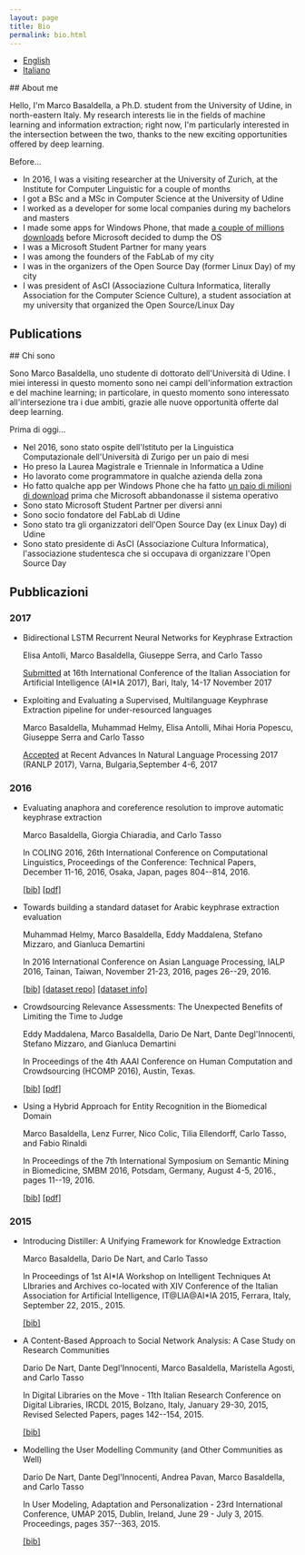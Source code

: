 ```yaml
---
layout: page
title: Bio
permalink: bio.html
---
```


<ul class="nav nav-tabs nav-justified" role="tablist">
	<li role="presentation" class="active"><a href="#english" aria-controls="english" role="tab" data-toggle="tab">English</a></li>
	<li role="presentation"><a href="#italiano" aria-controls="italiano" role="tab" data-toggle="tab">Italiano</a></li>
</ul>

<!-- Tab panes -->
<div class="tab-content">
<div role="tabpanel" class="tab-pane active" id="english" markdown="1">
## About me

Hello, I'm Marco Basaldella, a Ph.D. student from the University of Udine, in north-eastern Italy. My research interests lie in the fields of machine learning and information extraction; right now, I'm particularly interested in the intersection between the two, thanks to the new exciting opportunities offered by deep learning.

Before...
<ul>
	<li>In 2016, I was a visiting researcher at the University of Zurich, at the Institute for Computer Linguistic for a couple of months</li>
	<li>I got a BSc and a MSc in Computer Science at the University of Udine</li>
	<li>I worked as a developer for some local companies during my bachelors and masters</li>
	<li>I made some apps for Windows Phone, that made <a href="images/downloads.JPG">a couple of millions downloads</a> before Microsoft decided to dump the OS</li>
	<li>I was a Microsoft Student Partner for many years</li>
	<li>I was among the founders of the FabLab of my city</li>
	<li>I was in the organizers of the Open Source Day (former Linux Day) of my city</li>
	<li>I was president of AsCI (Associazione Cultura Informatica, literally Association for the Computer Science Culture), a student association at my university that organized the Open Source/Linux Day</li>
</ul>



## Publications
</div>

<div role="tabpanel" class="tab-pane" id="italiano" markdown="1">
## Chi sono

Sono Marco Basaldella, uno studente di dottorato dell'Università di Udine. I miei interessi in questo momento sono nei campi dell'information extraction e del machine learning; in particolare, in questo momento sono interessato all'intersezione tra i due ambiti, grazie alle nuove opportunità offerte dal deep learning.

Prima di oggi...
<ul>
	<li>Nel 2016, sono stato ospite dell'Istituto per la Linguistica Computazionale dell'Università di Zurigo per un paio di mesi</li>
	<li>Ho preso la Laurea Magistrale e Triennale in Informatica a Udine</li>
	<li>Ho lavorato come programmatore in qualche azienda della zona</li>
	<li>Ho fatto qualche app per Windows Phone che ha fatto <a href="images/downloads.JPG">un paio di milioni di download</a> prima che Microsoft abbandonasse il sistema operativo</li>
	<li>Sono stato Microsoft Student Partner per diversi anni</li>
	<li>Sono socio fondatore del FabLab di Udine</li>
	<li>Sono stato tra gli organizzatori dell'Open Source Day (ex Linux Day) di Udine</li>
	<li>Sono stato presidente di AsCI (Associazione Cultura Informatica), l'associazione studentesca che si occupava di organizzare l'Open Source Day</li>
</ul>

	
## Pubblicazioni
</div>
</div>

<h3>2017</h3>

<ul>
<li>
	<p class="papertitle">Bidirectional LSTM Recurrent Neural Networks for Keyphrase Extraction</p>
	<p class="paperauthors">Elisa Antolli, Marco Basaldella, Giuseppe Serra, and Carlo Tasso</p>
	<p class="paperdesc"><u>Submitted</u> at 16th International Conference of the Italian Association for Artificial Intelligence  (AI*IA 2017), Bari, Italy, 14-17 November 2017</p>
</li>
<li>
	<p class="papertitle">Exploiting and Evaluating a Supervised, Multilanguage Keyphrase Extraction pipeline for under-resourced languages</p>
	<p class="paperauthors">Marco Basaldella, Muhammad Helmy, Elisa Antolli, Mihai Horia Popescu, Giuseppe Serra and Carlo Tasso</p>
	<p class="paperdesc"><u>Accepted</u> at Recent Advances In Natural Language Processing 2017 (RANLP 2017), Varna, Bulgaria,September 4-6, 2017</p>
</li>
</ul>

<h3>2016</h3>
<ul>

<li>
	<p class="papertitle">Evaluating anaphora and coreference resolution to improve automatic keyphrase extraction</p>
    <p class="paperauthors">Marco Basaldella, Giorgia Chiaradia, and Carlo Tasso</p>
    <p class="paperdesc">In COLING 2016, 26th International Conference on Computational Linguistics, Proceedings of the Conference: Technical Papers, December 11-16, 2016, Osaka, Japan, pages 804--814, 2016.</p> 
	<a href="papers/coling2016.bib">[bib]</a>
	<a href="http://aclweb.org/anthology/C/C16/C16-1077.pdf">[pdf]</a>
</li>
<li>
    <p class="papertitle">Towards building a standard dataset for Arabic keyphrase extraction evaluation</p>
    <p class="paperauthors">Muhammad Helmy, Marco Basaldella, Eddy Maddalena, Stefano Mizzaro, and Gianluca Demartini</p>
    <p class="paperdesc">In 2016 International Conference on Asian Language Processing, IALP 2016, Tainan, Taiwan, November 21-23, 2016, pages 26--29, 2016.</p>
	<a href="papers/ialp2016.bib">[bib]</a>
	<a href="https://www.github.com/ailab-uniud/akec">[dataset repo]</a>
	<a href="https://ailab-uniud.github.io/akec/">[dataset info]</a>
</li>
<li>
	<p class="papertitle">Crowdsourcing Relevance Assessments: The Unexpected Benefits of Limiting the Time to Judge</p>
	<p class="paperauthors">Eddy Maddalena, Marco Basaldella, Dario De Nart, Dante Degl'Innocenti, Stefano Mizzaro, and Gianluca Demartini</p>
	<p class="paperdesc">In Proceedings of the 4th AAAI Conference on Human Computation and Crowdsourcing (HCOMP 2016), Austin, Texas.</p>
	<a href="papers/hcomp2016.bib">[bib]</a>
	<a href="https://www.aaai.org/ocs/index.php/HCOMP/HCOMP16/paper/viewFile/14040/13640">[pdf]</a>
</li>
<li>
    <p class="papertitle">Using a Hybrid Approach for Entity Recognition in the Biomedical Domain</p>
    <p class="paperauthors">Marco Basaldella, Lenz Furrer, Nico Colic, Tilia Ellendorff, Carlo Tasso, and Fabio Rinaldi</p>
    <p class="paperdesc">In Proceedings of the 7th International Symposium on Semantic Mining in Biomedicine, SMBM 2016, Potsdam, Germany, August 4-5, 2016., pages 11--19, 2016.</p>
	<a href="papers/smbm2016.bib">[bib]</a>
	<a href="http://ceur-ws.org/Vol-1650/smbm16Basaldella.pdf">[pdf]</a>
</li>
</ul>
<h3>2015</h3>
<ul>
<li>
    <p class="papertitle">Introducing Distiller: A Unifying Framework for Knowledge Extraction</p>
    <p class="paperauthors">Marco Basaldella, Dario De Nart, and Carlo Tasso</p>
    <p class="paperdesc">In Proceedings of 1st AI*IA Workshop on Intelligent Techniques At LIbraries and Archives co-located with XIV Conference of the Italian Association for Artificial Intelligence, IT@LIA@AI*IA 2015, Ferrara, Italy, September 22, 2015., 2015.</p>
	<a href="papers/aiia2015.bib">[bib]</a>
</li>
<li>
    <p class="papertitle">A Content-Based Approach to Social Network Analysis: A Case Study on Research Communities</p>
    <p class="paperauthors">Dario De Nart, Dante Degl'Innocenti, Marco Basaldella, Maristella Agosti, and Carlo Tasso</p>
    <p class="paperdesc">In Digital Libraries on the Move - 11th Italian Research Conference on Digital Libraries, IRCDL 2015, Bolzano, Italy, January 29-30, 2015, Revised Selected Papers, pages 142--154, 2015.</p>
	<a href="papers/ircdl2015.bib">[bib]</a>
</li>
<li>
    <p class="papertitle">Modelling the User Modelling Community (and Other Communities as Well)</p>
    <p class="paperauthors">Dario De Nart, Dante Degl'Innocenti, Andrea Pavan, Marco Basaldella, and Carlo Tasso</p>
    <p class="paperdesc">In User Modeling, Adaptation and Personalization - 23rd International Conference, UMAP 2015, Dublin, Ireland, June 29 - July 3, 2015. Proceedings, pages 357--363, 2015.</p>
	<a href="papers/umap2015.bib">[bib]</a>
</li>
</ul>